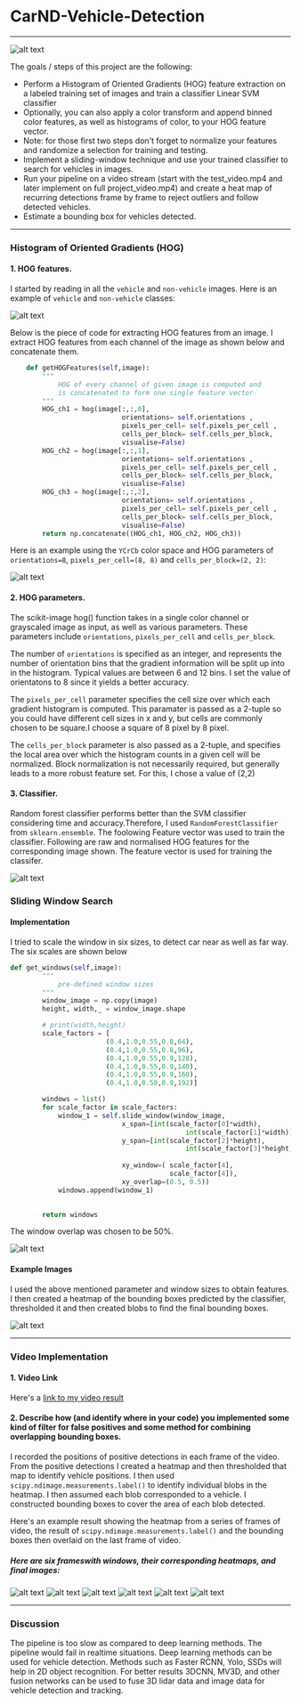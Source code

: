 # CarND-Vehicle-Detection

---
[//]: # (Image References)
[image0]: ./assets/video.gif
[image1]: ./assets/vehicle.png
[image2]: ./assets/Original_YCrCb_HOG.png
[image3]: ./assets/hogfeatures.png

[image4]: ./assets/ibw.png
[image5]: ./assets/test1.png
[image6]: ./assets/test2.png
[image7]: ./assets/test3.png
[image8]: ./assets/test4.png
[image9]: ./assets/test5.png
[image10]: ./assets/test6.png
[image11]: ./assets/win.png
[video1]: ./project_video.mp4



![alt text][image0]

The goals / steps of this project are the following:

* Perform a Histogram of Oriented Gradients (HOG) feature extraction on a labeled training set of images and train a classifier Linear SVM classifier
* Optionally, you can also apply a color transform and append binned color features, as well as histograms of color, to your HOG feature vector. 
* Note: for those first two steps don't forget to normalize your features and randomize a selection for training and testing.
* Implement a sliding-window technique and use your trained classifier to search for vehicles in images.
* Run your pipeline on a video stream (start with the test_video.mp4 and later implement on full project_video.mp4) and create a heat map of recurring detections frame by frame to reject outliers and follow detected vehicles.
* Estimate a bounding box for vehicles detected.






---


### Histogram of Oriented Gradients (HOG)

#### 1.  HOG features.

  
I started by reading in all the `vehicle` and `non-vehicle` images.  Here is an example of `vehicle` and `non-vehicle` classes:

![alt text][image1]

Below is the piece of code for extracting HOG features from an image. I extract HOG features from each channel of the image as shown below and concatenate them.

```python
    def getHOGFeatures(self,image):
        """
            HOG of every channel of given image is computed and
            is concatenated to form one single feature vector
        """
        HOG_ch1 = hog(image[:,:,0], 
                            orientations= self.orientations , 
                            pixels_per_cell= self.pixels_per_cell , 
                            cells_per_block= self.cells_per_block,
                            visualise=False)
        HOG_ch2 = hog(image[:,:,1], 
                            orientations= self.orientations , 
                            pixels_per_cell= self.pixels_per_cell , 
                            cells_per_block= self.cells_per_block,
                            visualise=False)
        HOG_ch3 = hog(image[:,:,2], 
                            orientations= self.orientations , 
                            pixels_per_cell= self.pixels_per_cell , 
                            cells_per_block= self.cells_per_block,
                            visualise=False)
        return np.concatenate((HOG_ch1, HOG_ch2, HOG_ch3))

```

Here is an example using the `YCrCb` color space and HOG parameters of `orientations=8`, `pixels_per_cell=(8, 8)` and `cells_per_block=(2, 2)`:



![alt text][image2]



#### 2. HOG parameters.

The scikit-image hog() function takes in a single color channel or grayscaled image as input, as well as various parameters. These parameters include `orientations`, `pixels_per_cell` and `cells_per_block`.

The number of `orientations` is specified as an integer, and represents the number of orientation bins that the gradient information will be split up into in the histogram. Typical values are between 6 and 12 bins. I set the value of orientatons to 8 since it yields a better accuracy.

The `pixels_per_cell` parameter specifies the cell size over which each gradient histogram is computed. This paramater is passed as a 2-tuple so you could have different cell sizes in x and y, but cells are commonly chosen to be square.I choose a square of 8 pixel by 8 pixel.

The `cells_per_block` parameter is also passed as a 2-tuple, and specifies the local area over which the histogram counts in a given cell will be normalized. Block normalization is not necessarily required, but generally leads to a more robust feature set. For this, I chose a value of (2,2)


#### 3. Classifier.

Random forest classifier performs better than the SVM classifier considering time and accuracy.Therefore, I used `RandomForestClassifier` from `sklearn.ensemble`. The foolowing Feature vector was used to train the classifier.
Following are raw and normalised HOG features for the corresponding image shown. The feature vector is used for training the classifer. 

![alt text][image3]

### Sliding Window Search

#### Implementation

I tried to scale the window in six sizes, to detect car near as well as far way. The six scales are shown below 
```python
def get_windows(self,image):
        """
            pre-defined window sizes
        """
        window_image = np.copy(image)
        height, width,_ = window_image.shape

        # print(width,height)
        scale_factors = [
                        (0.4,1.0,0.55,0.8,64),
                        (0.4,1.0,0.55,0.8,96),
                        (0.4,1.0,0.55,0.9,128),
                        (0.4,1.0,0.55,0.9,140),
                        (0.4,1.0,0.55,0.9,160),
                        (0.4,1.0,0.50,0.9,192)]

        windows = list()
        for scale_factor in scale_factors:
            window_1 = self.slide_window(window_image,
                            x_span=[int(scale_factor[0]*width), 
                                            int(scale_factor[1]*width)], 
                            y_span=[int(scale_factor[2]*height), 
                                            int(scale_factor[3]*height)],
                            
                            xy_window=( scale_factor[4], 
                                        scale_factor[4]), 
                            xy_overlap=(0.5, 0.5))
            windows.append(window_1)
        

        return windows
```
The window overlap was chosen to be 50%.

![alt text][image11]

#### Example Images

I used the above mentioned parameter and window sizes to obtain features. I then created a heatmap of the bounding boxes predicted by the classifier, thresholded it and then created blobs to find the final bounding boxes. 

![alt text][image4]

---

### Video Implementation

#### 1. Video Link
Here's a [link to my video result](./project_video.mp4)


#### 2. Describe how (and identify where in your code) you implemented some kind of filter for false positives and some method for combining overlapping bounding boxes.

I recorded the positions of positive detections in each frame of the video.  From the positive detections I created a heatmap and then thresholded that map to identify vehicle positions.  I then used `scipy.ndimage.measurements.label()` to identify individual blobs in the heatmap.  I then assumed each blob corresponded to a vehicle.  I constructed bounding boxes to cover the area of each blob detected.  

Here's an example result showing the heatmap from a series of frames of video, the result of `scipy.ndimage.measurements.label()` and the bounding boxes then overlaid on the last frame of video.

##### Here are six frameswith windows, their corresponding heatmaps, and final images:

![alt text][image5]
![alt text][image6]
![alt text][image7]
![alt text][image8]
![alt text][image9]
![alt text][image10]





---

### Discussion

The pipeline is too slow as compared to deep learning methods. The pipeline would fail in realtime situations. Deep learning methods can be used for vehicle detection. Methods such as Faster RCNN, Yolo, SSDs will help in 2D object recognition. For better results 3DCNN, MV3D, and other fusion networks can be used to fuse 3D lidar data and image data for vehicle detection and tracking.

